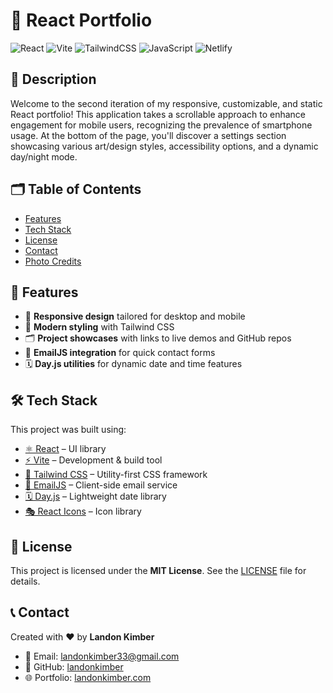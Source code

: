 # 🚀 React Portfolio

![React](https://img.shields.io/badge/React-20232A?style=for-the-badge&logo=react&logoColor=61DAFB)
![Vite](https://img.shields.io/badge/Vite-B73BFE?style=for-the-badge&logo=vite&logoColor=FFD62E)
![TailwindCSS](https://img.shields.io/badge/TailwindCSS-0f172a?style=for-the-badge&logo=tailwindcss&logoColor=38bdf8)
![JavaScript](https://img.shields.io/badge/JavaScript-323330?style=for-the-badge&logo=javascript&logoColor=F7DF1E)
![Netlify](https://img.shields.io/badge/Netlify-00C7B7?style=for-the-badge&logo=netlify&logoColor=white)

## 📖 Description

Welcome to the second iteration of my responsive, customizable, and static React portfolio! This application takes a scrollable approach to enhance engagement for mobile users, recognizing the prevalence of smartphone usage. At the bottom of the page, you'll discover a settings section showcasing various art/design styles, accessibility options, and a dynamic day/night mode.

## 🗂️ Table of Contents

- [Features](#-features)
- [Tech Stack](#-tech-stack)
- [License](#-license)
- [Contact](#-contact)
- [Photo Credits](#-photo-credits)

## 🌟 Features

- 📱 **Responsive design** tailored for desktop and mobile
- 🎨 **Modern styling** with Tailwind CSS
- 🗂️ **Project showcases** with links to live demos and GitHub repos
- 📧 **EmailJS integration** for quick contact forms
- 🗓️ **Day.js utilities** for dynamic date and time features

## 🛠️ Tech Stack

This project was built using:

- [⚛️ React](https://react.dev/) – UI library
- [⚡ Vite](https://vitejs.dev/) – Development & build tool
- [🎨 Tailwind CSS](https://tailwindcss.com/) – Utility-first CSS framework
- [📧 EmailJS](https://www.emailjs.com/) – Client-side email service
- [🗓️ Day.js](https://day.js.org/) – Lightweight date library
- [🎭 React Icons](https://react-icons.github.io/react-icons/) – Icon library

## 📜 License

This project is licensed under the **MIT License**. See the [LICENSE](LICENSE) file for details.

## 📞 Contact

Created with ❤️ by **Landon Kimber**

- 📧 Email: [landonkimber33@gmail.com](mailto:landonkimber33@gmail.com)
- 💼 GitHub: [landonkimber](https://github.com/landonkimber)
- 🌐 Portfolio: [landonkimber.com](https://landonkimber.com)
